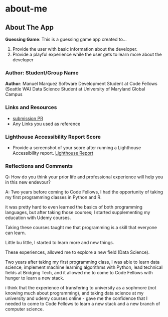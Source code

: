 # about-me


## About The App

**Guessing Game**: This is a guessing game app created to...
1. Provide the user with basic information about the developer.
2. Provide a playful experience while the user gets to learn more about the developer

### Author: Student/Group Name
**Author**: Manuel Marquez
Software Development Student at Code Fellows (Seattle WA)
Data Science Student at University of Maryland Global Campus

### Links and Resources

* [submission PR](http://xyz.com)
* Any Links you used as reference

### Lighthouse Accessibility Report Score

* Provide a screenshot of your score after running a Lighthouse Accessibility report.
  [Lighthouse Report](https://github.com/Manuel-Marquez1/about-me/blob/main/Lab02%20Lighthouse%20Score.png)

### Reflections and Comments

Q: How do you think your prior life and professional experience will help you in this new endevour?

A: Two years before coming to Code Fellows, I had the opportunity of taking my first programming classes in Python and R.

it was pretty hard to even learned the basics of both programming languages, but after taking those courses; I started supplementing my education with Udemy courses.

Taking these courses taught me that programming is a skill that everyone can learn.

Little bu little, I started to learn more and new things.

These experiences, allowed me to explore a new field (Data Science).

Two years after taking my first programming class, I was able to learn data science, implement machine learning algorithms with Python, lead technical fields at Bridging Tech, and it allowed me to come to Code Fellows with hunger to learn a new stack.

i think that the experience of transfering to university as a sophmore (not knowing much about programming), and taking data science at my university and udemy courses online - gave me the confidence that I needed to come to Code Fellows to learn a new stack and a new branch of computer science.


